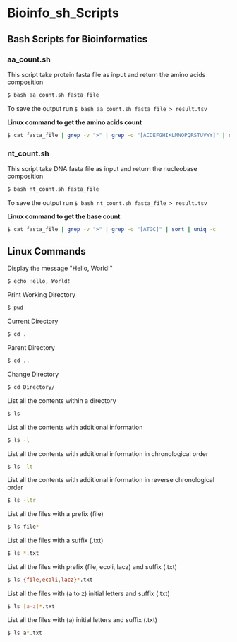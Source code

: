 # Bioinfo_sh_Scripts
## Bash Scripts for Bioinformatics
### aa_count.sh
This script take protein fasta file as input and return the amino acids composition
```bash
$ bash aa_count.sh fasta_file
```
To save the output run `$ bash aa_count.sh fasta_file > result.tsv`

**Linux command to get the amino acids count**
```bash
$ cat fasta_file | grep -v ">" | grep -o "[ACDEFGHIKLMNOPQRSTUVWY]" | sort | uniq -c
```
### nt_count.sh
This script take DNA fasta file as input and return the nucleobase composition
```bash
$ bash nt_count.sh fasta_file
```
To save the output run `$ bash nt_count.sh fasta_file > result.tsv`

**Linux command to get the base count**
```bash
$ cat fasta_file | grep -v ">" | grep -o "[ATGC]" | sort | uniq -c
```
## Linux Commands
Display the message "Hello, World!"
```bash
$ echo Hello, World!
```
Print Working Directory
```bash
$ pwd
```
Current Directory
```bash
$ cd .
```
Parent Directory
```bash
$ cd .. 
```
Change Directory
```bash
$ cd Directory/
```
List all the contents within a directory
```bash
$ ls
```
List all the contents with additional information
```bash
$ ls -l
```
List all the contents with additional information in chronological order 
```bash
$ ls -lt
```
List all the contents with additional information in reverse chronological order 
```bash
$ ls -ltr
```
List all the files with a prefix (file)
```bash
$ ls file*
```
List all the files with a suffix (.txt)
```bash
$ ls *.txt
```
List all the files with prefix (file, ecoli, lacz) and suffix (.txt)
```bash
$ ls {file,ecoli,lacz}*.txt
```
List all the files with (a to z) initial letters and suffix (.txt)
```bash
$ ls [a-z]*.txt
```
List all the files with (a) initial letters and suffix (.txt)
```bash
$ ls a*.txt
```
